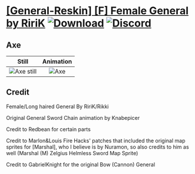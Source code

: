 # [\[General-Reskin\] \[F\] Female General by RiriK](./) [![Download](https://img.shields.io/badge/Download--red?style=social&logo=github)](https://minhaskamal.github.io/DownGit/#/home?url=https://github.com/Klokinator/FE-Repo/tree/main/Battle%20Animations%2FInfantry%20-%20Knights%2C%20Generals%2C%20Armors%2F%5BGeneral-Reskin%5D%20%5BF%5D%20Female%20General%20by%20RiriK%2F3.%20Axe) [![Discord](https://img.shields.io/badge/Discord--blue?style=social&logo=discord)](https://discord.gg/C7VNGnyTPA)

## Axe

| Still | Animation |
| :---: | :-------: |
| ![Axe still](./Axe_000.png) | ![Axe](./Axe.gif) |

## Credit

Female/Long haired General By RiriK/Rikki

Original General Sword Chain animation by Knabepicer

Credit to Redbean for certain parts

Credit to  Marlon&Louis Fire Hacks' patches that included the original map sprites for [Marshal], who I believe is by Nuramon, so also credits to him as well (Marshal (M) Zelgius Helmless Sword Map Sprite)

Credit to GabrielKnight for the original Bow (Cannon) General
